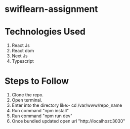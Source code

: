 # swiflearn-assignment

# Technologies Used
1. React Js
2. React dom
3. Next Js
4. Typescript

# Steps to Follow
1. Clone the repo.
2. Open terminal.
3. Enter into the directory like:- cd /var/www/repo_name
4. Run command "npm install"
5. Run command "npm run dev"
6. Once bundled updated open url "http://localhost:3030"